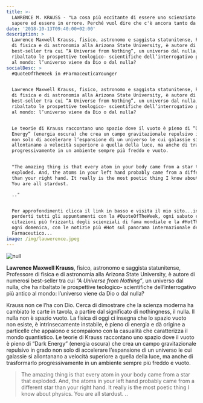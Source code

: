 ```yaml
---
title: >-
  LAWRENCE M. KRAUSS - "La cosa più eccitante di essere uno scienziato è non
  sapere ed essere in errore. Perché vuol dire che c'è ancora tanto da imparare"
date: '2018-10-13T09:40:00+02:00'
description: >
  Lawrence Maxwell Krauss, fisico, astronomo e saggista statunitense, Professore
  di fisica e di astronomia alla Arizona State University, è autore di numerosi
  best-seller tra cui “A Universe from Nothing”, un universo dal nulla, che ha
  ribaltato le prospettive teologico- scientifiche dell’interrogativo più antico
  al mondo: l’universo viene da Dio o dal nulla?
socialDesc: >
  #QuoteOfTheWeek in #FarmaceuticaYounger


  Lawrence Maxwell Krauss, fisico, astronomo e saggista statunitense, Professore
  di fisica e di astronomia alla Arizona State University, è autore di numerosi
  best-seller tra cui “A Universe from Nothing”, un universo dal nulla, che ha
  ribaltato le prospettive teologico- scientifiche dell’interrogativo più antico
  al mondo: l’universo viene da Dio o dal nulla?


  Le teorie di Krauss raccontano uno spazio dove il vuoto è pieno di “Dark
  Energy” (energia oscura) che crea un campo gravitazionale repulsivo in grado
  non solo di accelerare l’espansione di un universo le cui galassie si
  allontanano a velocità superiore a quella della luce, ma anche di trasformarlo
  progressivamente in un ambiente sempre più freddo e vuoto.


  "The amazing thing is that every atom in your body came from a star that
  exploded. And, the atoms in your left hand probably came from a different star
  than your right hand. It really is the most poetic thing I know about physics.
  You are all stardust.

  .."


  Per approfondimenti clicca il link in basso e visita il mio sito...inoltre non
  perderti tutti gli appuntamenti con la #QuoteOfTheWeek, ogni sabato con le
  citazioni più frizzanti degli scienziali di fama mondiale e la #HotThisWeek,
  ogni domenica, con le notizie più #Hot sul panorama internazionale del
  Farmaceutico...
image: /img/lauwerence.jpeg
---
```

![null](/img/lauwerence.jpeg)

**Lawrence Maxwell Krauss**, fisico, astronomo e saggista statunitense, Professore di fisica e di astronomia alla Arizona State University, è autore di numerosi best-seller tra cui _“A Universe from Nothing”_, un universo dal nulla, che ha ribaltato le prospettive teologico- scientifiche dell’interrogativo più antico al mondo: l’universo viene da Dio o dal nulla?

Krauss non ce l’ha con Dio. Cerca di dimostrare che la scienza moderna ha cambiato le carte in tavola, a partire dal significato di nothingness, il nulla. Il nulla non è spazio vuoto. La fisica di oggi ci insegna che lo spazio vuoto non esiste, è intrinsecamente instabile, è pieno di energia e dà origine a particelle che appaiono e scompaiono con la casualità che caratterizza il mondo quantistico. Le teorie di Krauss raccontano uno spazio dove il vuoto è pieno di “Dark Energy” (energia oscura) che crea un campo gravitazionale repulsivo in grado non solo di accelerare l’espansione di un universo le cui galassie si allontanano a velocità superiore a quella della luce, ma anche di trasformarlo progressivamente in un ambiente sempre più freddo e vuoto.

> The amazing thing is that every atom in your body came from a star that exploded. And, the atoms in your left hand probably came from a different star than your right hand. It really is the most poetic thing I know about physics. You are all stardust.
> ..
